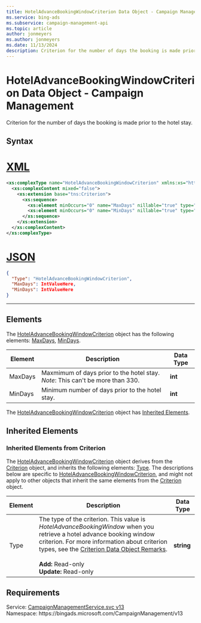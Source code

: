 ```yaml
---
title: HotelAdvanceBookingWindowCriterion Data Object - Campaign Management
ms.service: bing-ads
ms.subservice: campaign-management-api
ms.topic: article
author: jonmeyers
ms.author: jonmeyers
ms.date: 11/13/2024
description: Criterion for the number of days the booking is made prior to the hotel stay.
---
```

# HotelAdvanceBookingWindowCriterion Data Object - Campaign Management
Criterion for the number of days the booking is made prior to the hotel stay.

## Syntax

# [XML](#tab/xml)

```xml
<xs:complexType name="HotelAdvanceBookingWindowCriterion" xmlns:xs="http://www.w3.org/2001/XMLSchema">
  <xs:complexContent mixed="false">
    <xs:extension base="tns:Criterion">
      <xs:sequence>
        <xs:element minOccurs="0" name="MaxDays" nillable="true" type="xs:int" />
        <xs:element minOccurs="0" name="MinDays" nillable="true" type="xs:int" />
      </xs:sequence>
    </xs:extension>
  </xs:complexContent>
</xs:complexType>
```

# [JSON](#tab/json)

```json
{
  "Type": "HotelAdvanceBookingWindowCriterion",
  "MaxDays": IntValueHere,
  "MinDays": IntValueHere
}
```

-----

## <a name="elements"></a>Elements

The [HotelAdvanceBookingWindowCriterion](hoteladvancebookingwindowcriterion.md) object has the following elements: [MaxDays](#maxdays), [MinDays](#mindays).

|Element|Description|Data Type|
|-----------|---------------|-------------|
|<a name="maxdays"></a>MaxDays|Maxmimum of days prior to the hotel stay. *Note*: This can't be more than 330.|**int**|
|<a name="mindays"></a>MinDays|Minimum number of days prior to the hotel stay.|**int**|

The [HotelAdvanceBookingWindowCriterion](hoteladvancebookingwindowcriterion.md) object has [Inherited Elements](#inheritedelements).

## <a name="inheritedelements"></a>Inherited Elements

### <a name="inheritedelementscriterion"></a>Inherited Elements from Criterion
The [HotelAdvanceBookingWindowCriterion](hoteladvancebookingwindowcriterion.md) object derives from the [Criterion](criterion.md) object, and inherits the following elements: [Type](#type). The descriptions below are specific to [HotelAdvanceBookingWindowCriterion](hoteladvancebookingwindowcriterion.md), and might not apply to other objects that inherit the same elements from the [Criterion](criterion.md) object.  

|Element|Description|Data Type|
|-----------|---------------|-------------|
|<a name="type"></a>Type|The type of the criterion. This value is *HotelAdvanceBookingWindow* when you retrieve a hotel advance booking window criterion. For more information about criterion types, see the [Criterion Data Object Remarks](criterion.md#remarks).<br/><br/>**Add:** Read-only<br/>**Update:** Read-only|**string**|

## Requirements
Service: [CampaignManagementService.svc v13](https://campaign.api.bingads.microsoft.com/Api/Advertiser/CampaignManagement/v13/CampaignManagementService.svc)  
Namespace: https\://bingads.microsoft.com/CampaignManagement/v13  

